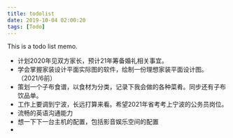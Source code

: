 ```yaml
---
title: todolist
date: 2019-10-04 02:00:20
tags: [Todo]
---
```


 

This is a todo list memo.

* 计划2020年见双方家长，预计21年筹备婚礼相关事宜。
* 学会掌握家装设计平面实际图的软件，绘制一份理想家装平面设计图。（2021/6前）
* 策划一个子布食谱，以食材为分类，记录下我会做的各种菜肴。同步还有子布饮品单。
* 工作上要调到宁波，长远打算来看。希望2021年省考考上宁波的公务员岗位。
* 流畅的英语沟通能力
* 想一下下一台主机的配置，包括影音娱乐空间的配置
* 

